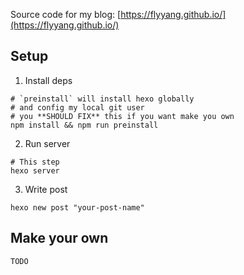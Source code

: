 
Source code for my blog: [https://flyyang.github.io/](https://flyyang.github.io/)

## Setup

1. Install deps

```
# `preinstall` will install hexo globally
# and config my local git user
# you **SHOULD FIX** this if you want make you own
npm install && npm run preinstall
```

2. Run server

```
# This step
hexo server
```

3. Write post

```
hexo new post "your-post-name"
```

## Make your own

`TODO`
